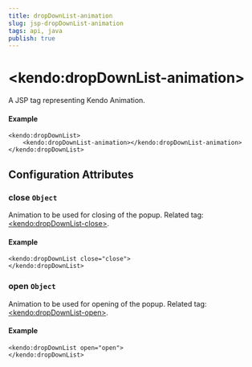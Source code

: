 ```yaml
---
title: dropDownList-animation
slug: jsp-dropDownList-animation
tags: api, java
publish: true
---
```


# \<kendo:dropDownList-animation\>
A JSP tag representing Kendo Animation.

#### Example
    <kendo:dropDownList>
        <kendo:dropDownList-animation></kendo:dropDownList-animation>
    </kendo:dropDownList>


## Configuration Attributes


### close `Object`

Animation to be used for closing of the popup. Related tag: [\<kendo:dropDownList-close\>](#kendo-dropDownList-close). 

#### Example
    <kendo:dropDownList close="close">
    </kendo:dropDownList>



### open `Object`

Animation to be used for opening of the popup. Related tag: [\<kendo:dropDownList-open\>](#kendo-dropDownList-open). 

#### Example
    <kendo:dropDownList open="open">
    </kendo:dropDownList>


